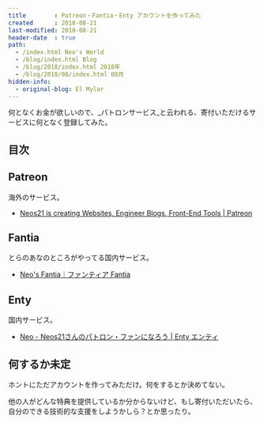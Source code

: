 ```yaml
---
title        : Patreon・Fantia・Enty アカウントを作ってみた
created      : 2018-08-21
last-modified: 2018-08-21
header-date  : true
path:
  - /index.html Neo's World
  - /blog/index.html Blog
  - /blog/2018/index.html 2018年
  - /blog/2018/08/index.html 08月
hidden-info:
  - original-blog: El Mylar
---
```


何となくお金が欲しいので、_パトロンサービス_と云われる、寄付いただけるサービスに何となく登録してみた。

## 目次

## Patreon

海外のサービス。

- [Neos21 is creating Websites, Engineer Blogs, Front-End Tools | Patreon](https://www.patreon.com/Neos21)

## Fantia

とらのあなのところがやってる国内サービス。

- [Neo's Fantia｜ファンティア Fantia](https://fantia.jp/Neos21)

## Enty

国内サービス。

- [Neo - Neos21さんのパトロン・ファンになろう | Enty エンティ](https://enty.jp/Neos21)

## 何するか未定

ホントにただアカウントを作ってみただけ。何をするとか決めてない。

他の人がどんな特典を提供しているか分からないけど、もし寄付いただいたら、自分のできる技術的な支援をしようかしら？とか思ったり。

